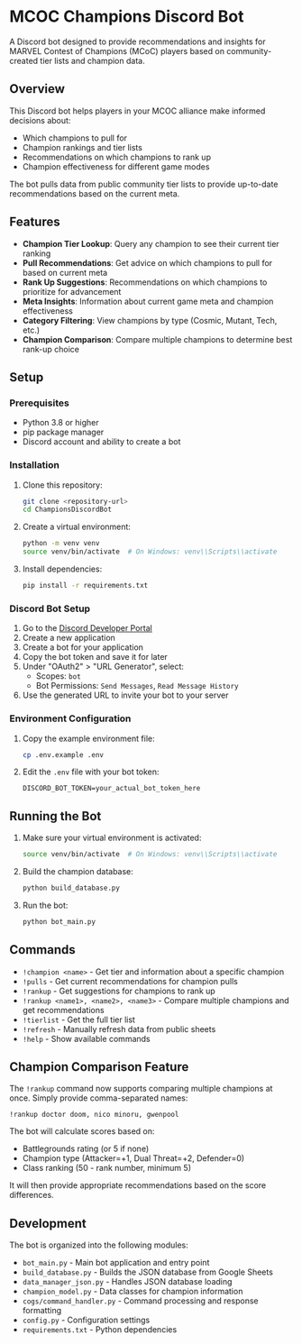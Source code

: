 # MCOC Champions Discord Bot

A Discord bot designed to provide recommendations and insights for MARVEL Contest of Champions (MCoC) players based on community-created tier lists and champion data.

## Overview

This Discord bot helps players in your MCOC alliance make informed decisions about:
- Which champions to pull for
- Champion rankings and tier lists
- Recommendations on which champions to rank up
- Champion effectiveness for different game modes

The bot pulls data from public community tier lists to provide up-to-date recommendations based on the current meta.

## Features

- **Champion Tier Lookup**: Query any champion to see their current tier ranking
- **Pull Recommendations**: Get advice on which champions to pull for based on current meta
- **Rank Up Suggestions**: Recommendations on which champions to prioritize for advancement
- **Meta Insights**: Information about current game meta and champion effectiveness
- **Category Filtering**: View champions by type (Cosmic, Mutant, Tech, etc.)
- **Champion Comparison**: Compare multiple champions to determine best rank-up choice

## Setup

### Prerequisites

- Python 3.8 or higher
- pip package manager
- Discord account and ability to create a bot

### Installation

1. Clone this repository:
   ```bash
   git clone <repository-url>
   cd ChampionsDiscordBot
   ```

2. Create a virtual environment:
   ```bash
   python -m venv venv
   source venv/bin/activate  # On Windows: venv\\Scripts\\activate
   ```

3. Install dependencies:
   ```bash
   pip install -r requirements.txt
   ```

### Discord Bot Setup

1. Go to the [Discord Developer Portal](https://discord.com/developers/applications)
2. Create a new application
3. Create a bot for your application
4. Copy the bot token and save it for later
5. Under "OAuth2" > "URL Generator", select:
   - Scopes: `bot`
   - Bot Permissions: `Send Messages`, `Read Message History`
6. Use the generated URL to invite your bot to your server

### Environment Configuration

1. Copy the example environment file:
   ```bash
   cp .env.example .env
   ```

2. Edit the `.env` file with your bot token:
   ```
   DISCORD_BOT_TOKEN=your_actual_bot_token_here
   ```

## Running the Bot

1. Make sure your virtual environment is activated:
   ```bash
   source venv/bin/activate  # On Windows: venv\\Scripts\\activate
   ```

2. Build the champion database:
   ```bash
   python build_database.py
   ```

3. Run the bot:
   ```bash
   python bot_main.py
   ```

## Commands

- `!champion <name>` - Get tier and information about a specific champion
- `!pulls` - Get current recommendations for champion pulls
- `!rankup` - Get suggestions for champions to rank up
- `!rankup <name1>, <name2>, <name3>` - Compare multiple champions and get recommendations
- `!tierlist` - Get the full tier list
- `!refresh` - Manually refresh data from public sheets
- `!help` - Show available commands

## Champion Comparison Feature

The `!rankup` command now supports comparing multiple champions at once. Simply provide comma-separated names:
```
!rankup doctor doom, nico minoru, gwenpool
```

The bot will calculate scores based on:
- Battlegrounds rating (or 5 if none)
- Champion type (Attacker=+1, Dual Threat=+2, Defender=0)
- Class ranking (50 - rank number, minimum 5)

It will then provide appropriate recommendations based on the score differences.

## Development

The bot is organized into the following modules:

- `bot_main.py` - Main bot application and entry point
- `build_database.py` - Builds the JSON database from Google Sheets
- `data_manager_json.py` - Handles JSON database loading
- `champion_model.py` - Data classes for champion information
- `cogs/command_handler.py` - Command processing and response formatting
- `config.py` - Configuration settings
- `requirements.txt` - Python dependencies